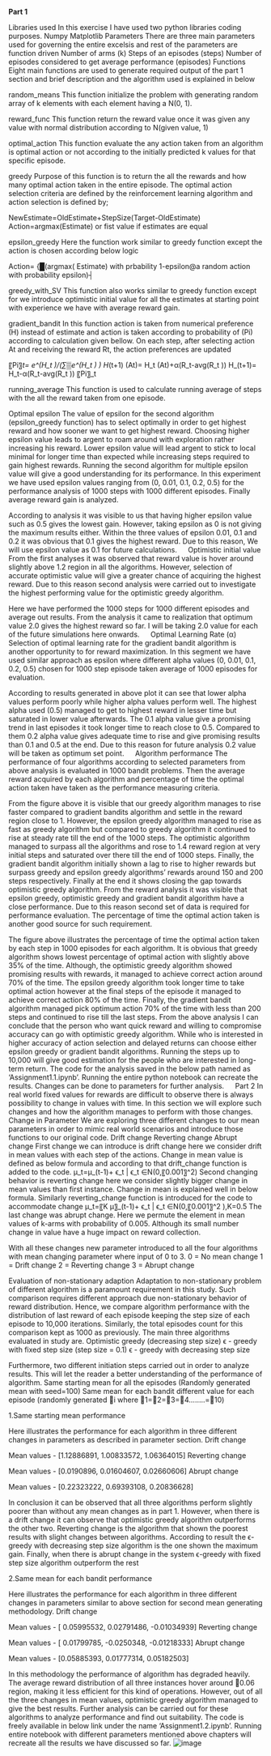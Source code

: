 **Part 1**

Libraries used
In this exercise I have used two python libraries coding purposes.
	Numpy
	Matplotlib
Parameters
There are three main parameters used for governing the entire excelsis and rest of the parameters are function driven
	Number of arms (k)
	Steps of an episodes (steps)
	Number of episodes considered to get average performance (episodes)
Functions
Eight main functions are used to generate required output of the part 1 section and brief description and the algorithm used is explained in below

random_means
This function initialize the problem with generating random array of k elements with each element having a N(0, 1).

reward_func
This function return the reward value once it was given any value with normal distribution according to N(given value, 1)

optimal_action
This function evaluate the any action taken from an algorithm is optimal action or not according to the initially predicted k values for that specific episode.

greedy
Purpose of this function is to return the  all the rewards and how many optimal action taken in the entire episode. The optimal action selection criteria are defined by the reinforcement learning algorithm and action selection is defined by;

NewEstimate=OldEstimate+StepSize(Target-OldEstimate)
Action=argmax(Estimate)  or fist value if estimates are equal

epsilon_greedy
Here the function work similar to greedy function except the action is chosen according below logic

Action= {█(argmax( Estimate)        with prbability 1-epsilon@a random action       with probability epsilon)┤  

greedy_with_SV
This function also works similar to greedy function except for we introduce optimistic initial value for all the estimates at starting point with experience we have with average reward gain.

gradient_bandit
In this function action is taken from numerical preference (H) instead of estimate and action is taken according to probability of (Pi) according to calculation given bellow. On each step, after selecting action At and receiving the reward Rt, the action preferences are updated

〖Pi〗_t=  e^(H_t )/(∑▒e^(H_t ) )
H_(t+1) (At)=  H_t (At)+α(R_t-avg(R_t ))
H_(t+1)=  H_t-α(R_t-avg(R_t )) 〖Pi〗_t

running_average
This function is used to calculate running average of steps with the all the reward taken from one episode.

Optimal epsilon
The value of epsilon for the second algorithm (epsilon_greedy function) has to select optimally in order to get highest reward and how sooner we want to get highest reward. Choosing higher epsilon value leads to argent to roam around with exploration rather increasing his reward. Lower epsilon value will lead argent to stick to local minimal for longer time than expected while increasing steps required to gain highest rewards.
Running the second algorithm for multiple epsilon value will give a good understanding for its performance. In this experiment we have used epsilon values ranging from (0, 0.01, 0.1, 0.2, 0.5) for the performance analysis of 1000 steps with 1000 different episodes. Finally average reward gain is analyzed. 
 
According to analysis it was visible to us that having higher epsilon value such as 0.5 gives the lowest gain. However, taking epsilon as 0 is not giving the maximum results either. Within the three values of epsilon 0.01, 0.1 and 0.2 it was obvious that 0.1 gives the highest reward. Due to this reason, We will use epsilon value as 0.1 for future calculations.
 
Optimistic initial value
From the first analyses it was observed that reward value is hover around slightly above 1.2 region in all the algorithms. However, selection of accurate optimistic value will give a greater chance of acquiring the highest reward. Due to this reason second analysis were carried out to investigate the highest performing value for the optimistic greedy algorithm.
 
Here we have performed the 1000 steps for 1000 different episodes and average out results. From the analysis it came to realization that optimum value 2.0 gives the highest reward so far. I will be taking 2.0 value for each of the future simulations here onwards.
 
Optimal Learning Rate (α)
Selection of optimal learning rate for the gradient bandit algorithm is another opportunity to for reward maximization. In this segment we have used similar approach as epsilon where different alpha values (0, 0.01, 0.1, 0.2, 0.5) chosen for 1000 step episode taken average of 1000 episodes for evaluation.
 
According to results generated in above plot it can see that lower alpha values perform poorly while higher alpha values perform well. The highest alpha used (0.5) managed to get to highest reward in lesser time but saturated in lower value afterwards. The 0.1 alpha value give a promising trend in last episodes it took longer time to reach close to 0.5. Compared to them 0.2 alpha value gives adequate time to rise and give promising results than 0.1 and 0.5 at the end. Due to this reason for future analysis 0.2 value will be taken as optimum set point.
 
Algorithm performance
The performance of four algorithms according to selected parameters from above analysis is evaluated in 1000 bandit problems. Then the average reward acquired by each algorithm and percentage of time the optimal action taken have taken as the performance measuring criteria.
 
From the figure above it is visible that our greedy algorithm manages to rise faster compared to gradient bandits algorithm and settle in the reward region close to 1. However, the epsilon greedy algorithm managed to rise as fast as greedy algorithm but compared to greedy algorithm it continued to rise at steady rate till the end of the 1000 steps. The optimistic algorithm managed to surpass all the algorithms and rose to 1.4 reward region at very initial steps and saturated over there till the end of 1000 steps. Finally, the gradient bandit algorithm initially shown a lag to rise to higher rewards but surpass greedy and epsilon greedy algorithms’ rewards around 150 and 200 steps respectively. Finally at the end it shows closing the gap towards optimistic greedy algorithm.
From the reward analysis it was visible that epsilon greedy, optimistic greedy and gradient bandit algorithm have a close performance. Due to this reason second set of data is required for performance evaluation. The percentage of time the optimal action taken is another good source for such requirement.
 
The figure above illustrates the percentage of time the optimal action taken by each step in 1000 episodes for each algorithm. It is obvious that greedy algorithm shows lowest percentage of optimal action with slightly above 35% of the time. Although, the optimistic greedy algorithm showed promising results with rewards, it managed to achieve correct action around 70% of the time. The epsilon greedy algorithm took longer time to take optimal action however at the final steps of the episode it managed to achieve correct action 80% of the time. Finally, the gradient bandit algorithm managed pick optimum action 70% of the time with less than 200 steps and continued to rise till the last steps.
From the above analysis I can conclude that the person who want quick reward and willing to compromise accuracy can go with optimistic greedy algorithm. While who is interested in higher accuracy of action selection and delayed returns can choose either epsilon greedy or gradient bandit algorithms. 
Running the steps up to 10,000 will give good estimation for the people who are interested in long-term return. The code for the analysis saved in the below path named as ‘Assignment1.1.ipynb’. Running the entire python notebook can recreate the results. Changes can be done to parameters for further analysis.
 
Part 2
In real world fixed values for rewards are difficult to observe there is always possibility to change in values with time. In this section we will explore such changes and how the algorithm manages to perform with those changes.
Change in Parameter
We are exploring three different changes to our mean parameters in order to mimic real world scenarios and introduce those functions to our original code.
	Drift change
	Reverting change
	Abrupt change
First change we can introduce is drift change here we consider drift in mean values with each step of the actions. Change in mean value is defined as below formula and according to that drift_change function is added to the code.
μ_t=μ_(t-1)+ ϵ_t  | ϵ_t  ∈N(0,〖0.001〗^2)
Second changing behavior is reverting change here we consider slightly bigger change in mean values than first instance. Change in mean is explained well in below formula. Similarly reverting_change function is introduced for the code to accommodate change
μ_t=〖K μ〗_(t-1)+ ϵ_t  | ϵ_t  ∈N(0,〖0.001〗^2 ),K=0.5
The last change was abrupt change. Here we permute the element in mean values of k-arms with probability of 0.005. Although its small number change in value have a huge impact on reward collection.

With all these changes new parameter introduced to all the four algorithms with mean changing parameter where input of 0 to 3. 
	0 = No mean change
	1 = Drift change
	2 = Reverting change
	3 = Abrupt change


Evaluation of non-stationary adaption
Adaptation to non-stationary problem of different algorithm is a paramount requirement in this study. Such comparison requires different approach due non-stationary behavior of reward distribution. Hence, we compare algorithm performance with the distribution of last reward of each episode keeping the step size of each episode to 10,000 iterations. Similarly, the total episodes count for this comparison kept as 1000 as previously. The main three algorithms evaluated in study are.
	Optimistic greedy (decreasing step size)
	ϵ - greedy with fixed step size (step size = 0.1)
	ϵ - greedy with decreasing step size

Furthermore, two different initiation steps carried out in order to analyze results. This will let the reader a better understanding of the performance of algorithm. 
	Same starting mean for all the episodes (Randomly generated mean with seed=100)
	Same mean for each bandit different value for each episode (randomly generated i where 1=2=3=4……..=10)

1.Same starting mean performance

Here illustrates the performance for each algorithm in three different changes in parameters as described in parameter section.
Drift change
 
Mean values - [1.12886891, 1.00833572, 1.06364015]
Reverting change
 
Mean values - [0.0190896, 0.01604607, 0.02660606]
Abrupt change
 
Mean values - [0.22323222, 0.69393108, 0.20836628]

In conclusion it can be observed that all three algorithms perform slightly poorer than without any mean changes as in part 1. However, when there is a drift change it can observe that optimistic greedy algorithm outperforms the other two. Reverting change is the algorithm that shown the poorest results with slight changes between algorithms. According to result the ϵ-greedy with decreasing step size algorithm is the one shown the maximum gain. Finally, when there is abrupt change in the system ϵ-greedy with fixed step size algorithm outperform the rest 
 
2.Same mean for each bandit performance

Here illustrates the performance for each algorithm in three different changes in parameters similar to above section for second mean generating methodology.
Drift change
 
Mean values - [ 0.05995532, 0.02791486, -0.01034939]
Reverting change
 
Mean values - [ 0.01799785, -0.0250348,  -0.01218333]
Abrupt change
 
Mean values - [0.05885393, 0.01777314, 0.05182503]

In this methodology the performance of algorithm has degraded heavily. The average reward distribution of all three instances hover around 0.06 region, making it less efficient for this kind of operations. However, out of all the three changes in mean values, optimistic greedy algorithm managed to give the best results.
Further analysis can be carried out for these algorithms to analyze performance and find out suitability. The code is freely available in below link under the name ‘Assignment1.2.ipynb’. Running entire notebook with different parameters mentioned above chapters will recreate all the results we have discussed so far.
![image](https://github.com/CharukaP/Reinforcement_Learning/assets/148147781/4244c06b-fd1e-4c98-87b3-d5c19aae7b44)
